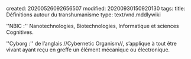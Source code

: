 created: 20200526092656507
modified: 20200930150920130
tags: 
title: Définitions autour du transhumanisme
type: text/vnd.mddlywiki

''NBIC :'' Nanotechnologies, Biotechnologies, Informatique et sciences Cognitives.

''Cyborg :'' de l’anglais //Cybernetic Organism//, s’applique à tout être vivant ayant reçu en greffe un élément mécanique ou électronique.